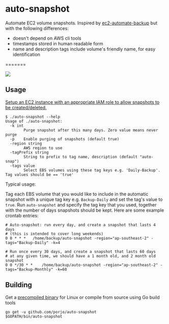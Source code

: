 # auto-snapshot

Automate EC2 volume snapshots. Inspired by [ec2-automate-backup](https://github.com/colinbjohnson/aws-missing-tools/tree/master/ec2-automate-backup) but with the following differences:

- doesn't depend on AWS cli tools
- timestamps stored in human readable form
- name and description tags include volume's friendly name, for easy identification

=======

<img src="http://porjo.github.io/auto-snapshot/snapshots.png"></img>

## Usage

[Setup an EC2 instance with an appropriate IAM role to allow snapshots to be created/deleted.](http://docs.aws.amazon.com/AWSEC2/latest/UserGuide/iam-roles-for-amazon-ec2.html)

```
$ ./auto-snapshot --help
Usage of ./auto-snapshot:
  -k int
    	Purge snapshot after this many days. Zero value means never purge
  -p	Enable purging of snapshots (default true)
  -region string
    	AWS region to use
  -tagPrefix string
    	String to prefix to tag name, description (default "auto-snap")
  -tags value
    	Select EBS volumes using these tag keys e.g. 'Daily-Backup'. Tag values should be == 'true'
```

Typical usage:

Tag each EBS volume that you would like to include in the automatic snapshot with a unique tag key e.g. `Backup-Daily` and set the tag's value to `true`. Run `auto-snapshot` and specify the tag key that you used, together with the number of days snapshots should be kept. Here are some example crontab entries:

```
# Auto-snapshot: run every day, and create a snapshot that lasts 4 days
# (this is intended to cover long weekends)
0 0 * * * 	/home/backup/auto-snapshot -region="ap-southeast-2" -tags="Backup-Daily" -k=4

# Run once every 30 days, and create a snapshot that lasts 60 days
# at any given time, we should have a 1 month old, and 2 month old snapshot
0 0 */30 * * 	/home/backup/auto-snapshot -region="ap-southeast-2" -tags="Backup-Monthly" -k=60

```

## Building

Get a [precompiled binary](https://github.com/porjo/auto-snapshot/releases) for Linux or compile from source using Go build tools

```
go get -u github.com/porjo/auto-snapshot
$GOPATH/bin/auto-snapshot
```
